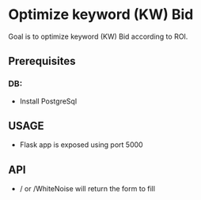 # Optimize keyword (KW) Bid

Goal is to optimize keyword (KW) Bid according to ROI.

## Prerequisites

### DB:
  * Install PostgreSql

## USAGE
  * Flask app is exposed using port 5000

## API
  * / or /WhiteNoise will return the form to fill
